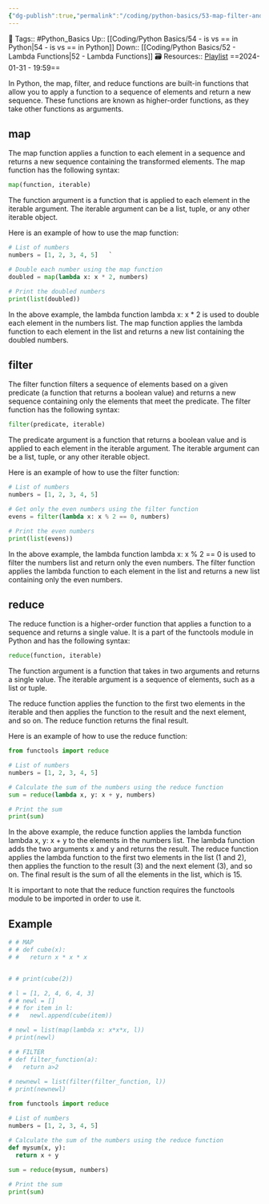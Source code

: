 ```yaml
---
{"dg-publish":true,"permalink":"/coding/python-basics/53-map-filter-and-reduce/","dgPassFrontmatter":true,"noteIcon":"3","created":"2024-01-31T19:59:11.900+05:30","updated":"2024-02-01T22:45:44.879+05:30"}
---
```


🧶 Tags:: #Python_Basics 
Up:: [[Coding/Python Basics/54 - is vs == in Python\|54 - is vs == in Python]]
Down:: [[Coding/Python Basics/52 - Lambda Functions\|52 - Lambda Functions]]
🗃 Resources:: [Playlist](https://www.youtube.com/playlist?list=PLu0W_9lII9agwh1XjRt242xIpHhPT2llg)
==2024-01-31 - 19:59==

In Python, the map, filter, and reduce functions are built-in functions that allow you to apply a function to a sequence of elements and return a new sequence. These functions are known as higher-order functions, as they take other functions as arguments.

## map
The map function applies a function to each element in a sequence and returns a new sequence containing the transformed elements. The map function has the following syntax:
```python
map(function, iterable)
```

The function argument is a function that is applied to each element in the iterable argument. The iterable argument can be a list, tuple, or any other iterable object.

Here is an example of how to use the map function:
```python
# List of numbers
numbers = [1, 2, 3, 4, 5]   `

# Double each number using the map function
doubled = map(lambda x: x * 2, numbers)

# Print the doubled numbers
print(list(doubled))
```

In the above example, the lambda function lambda x: x * 2 is used to double each element in the numbers list. The map function applies the lambda function to each element in the list and returns a new list containing the doubled numbers.

## filter
The filter function filters a sequence of elements based on a given predicate (a function that returns a boolean value) and returns a new sequence containing only the elements that meet the predicate. The filter function has the following syntax:
```python
filter(predicate, iterable)
```

The predicate argument is a function that returns a boolean value and is applied to each element in the iterable argument. The iterable argument can be a list, tuple, or any other iterable object.

Here is an example of how to use the filter function:
```python
# List of numbers
numbers = [1, 2, 3, 4, 5]

# Get only the even numbers using the filter function
evens = filter(lambda x: x % 2 == 0, numbers)

# Print the even numbers
print(list(evens))
```

In the above example, the lambda function lambda x: x % 2 == 0 is used to filter the numbers list and return only the even numbers. The filter function applies the lambda function to each element in the list and returns a new list containing only the even numbers.

## reduce
The reduce function is a higher-order function that applies a function to a sequence and returns a single value. It is a part of the functools module in Python and has the following syntax:
```python
reduce(function, iterable)
```

The function argument is a function that takes in two arguments and returns a single value. The iterable argument is a sequence of elements, such as a list or tuple.

The reduce function applies the function to the first two elements in the iterable and then applies the function to the result and the next element, and so on. The reduce function returns the final result.

Here is an example of how to use the reduce function:
```python
from functools import reduce 

# List of numbers
numbers = [1, 2, 3, 4, 5]

# Calculate the sum of the numbers using the reduce function
sum = reduce(lambda x, y: x + y, numbers)

# Print the sum
print(sum)
```

In the above example, the reduce function applies the lambda function lambda x, y: x + y to the elements in the numbers list. The lambda function adds the two arguments x and y and returns the result. The reduce function applies the lambda function to the first two elements in the list (1 and 2), then applies the function to the result (3) and the next element (3), and so on. The final result is the sum of all the elements in the list, which is 15.

It is important to note that the reduce function requires the functools module to be imported in order to use it.

## Example
```python
# # MAP 
# # def cube(x):
# #   return x * x * x


# # print(cube(2))

# l = [1, 2, 4, 6, 4, 3]
# # newl = []
# # for item in l:
# #   newl.append(cube(item))

# newl = list(map(lambda x: x*x*x, l))
# print(newl)

# # FILTER
# def filter_function(a):
#   return a>2
  
# newnewl = list(filter(filter_function, l))
# print(newnewl)

from functools import reduce

# List of numbers
numbers = [1, 2, 3, 4, 5] 

# Calculate the sum of the numbers using the reduce function
def mysum(x, y):
  return x + y
  
sum = reduce(mysum, numbers)

# Print the sum
print(sum)
```